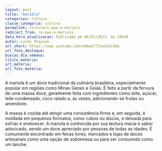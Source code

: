 ```yaml
---
layout: post
title: "mariola"
categories: Cultura
classe_categoria: cultura
permalink: cultura/o-que-e-mariola
redirect_from: /o-que-e-mariola
data_hora_atualizacao: Publicado em 06/07/2023, às 19h30
autor: Lucas Thaynan
url_short: https://www.youtube.com/embed/lTuuVsDiXUw
url_foto_destaque: 
buscas_dia_semana: 
titulo_materia: 
url_materia: 
url_foto_materia: 
---
```

A mariola é um doce tradicional da culinária brasileira, especialmente popular em regiões como Minas Gerais e Goiás. É feito a partir da fervura de uma massa doce, geralmente feita com ingredientes como leite, açúcar, leite condensado, coco ralado e, às vezes, adicionando-se frutas ou amendoim. 

A massa é cozida até atingir uma consistência firme e, em seguida, é moldada em pequenos formatos, como cubos ou discos, e deixada para esfriar e endurecer. A mariola é conhecida por sua textura macia e sabor adocicado, sendo um doce apreciado por pessoas de todas as idades. É comumente encontrado em feiras livres, mercados e lojas de doces artesanais como uma opção de sobremesa ou para ser consumido como um lanche.

